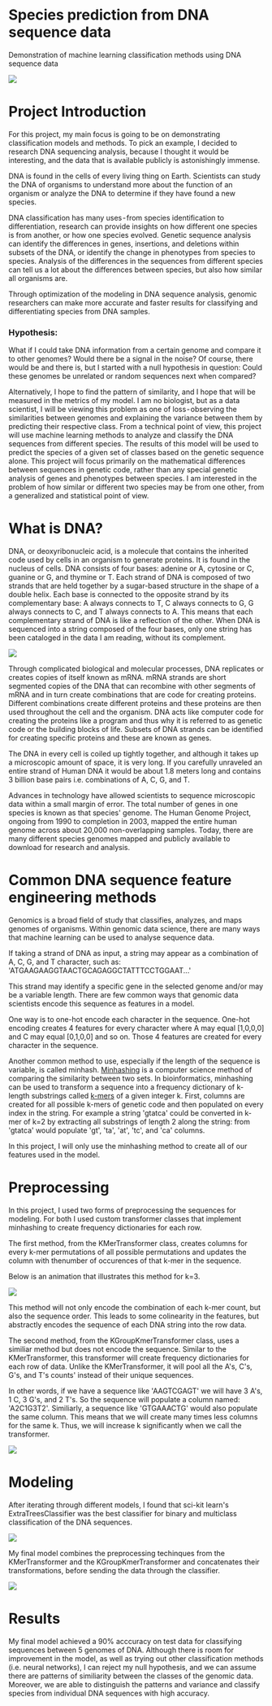 # Species prediction from DNA sequence data
Demonstration of machine learning classification methods using DNA sequence data

![](img/DNA_intro_background.jpg)


# Project Introduction

For this project, my main focus is going to be on demonstrating classification models and methods. To pick an example, I decided to research DNA sequencing analysis, because I thought it would be interesting, and the data that is available publicly is astonishingly immense.

DNA is found in the cells of every living thing on Earth. Scientists can study the DNA of organisms to understand more about the function of an organism or analyze the DNA to determine if they have found a new species.

DNA classification has many uses - from species identification to differentiation, research can provide insights on how different one species is from another, or how one species evolved. Genetic sequence analysis can identify the differences in genes, insertions, and deletions within subsets of the DNA, or identify the change in phenotypes from species to species. Analysis of the differences in the sequences from different species can tell us a lot about the differences between species, but also how similar all organisms are.

Through optimization of the modeling in DNA sequence analysis, genomic researchers can make more accurate and faster results for classifying and differentiating species from DNA samples.


### Hypothesis:

What if I could take DNA information from a certain genome and compare it to other genomes? Would there be a signal in the noise? Of course, there would be and there is, but I started with a null hypothesis in question: Could these genomes be unrelated or random sequences next when compared?

Alternatively, I hope to find the pattern of similarity, and I hope that will be measured in the metrics of my model. I am no biologist, but as a data scientist, I will be viewing this problem as one of loss - observing the similarities between genomes and explaining the variance between them by predicting their respective class. From a technical point of view, this project will use machine learning methods to analyze and classify the DNA sequences from different species. The results of this model will be used to predict the species of a given set of classes based on the genetic sequence alone. This project will focus primarily on the mathematical differences between sequences in genetic code, rather than any special genetic analysis of genes and phenotypes between species. I am interested in the problem of how similar or different two species may be from one other, from a generalized and statistical point of view.

# What is DNA?

DNA, or deoxyribonucleic acid, is a molecule that contains the inherited code used by cells in an organism to generate proteins. It is found in the nucleus of cells. DNA consists of four bases: adenine or A, cytosine or C, guanine or G, and thymine or T. Each strand of DNA is composed of two strands that are held together by a sugar-based structure in the shape of a double helix. Each base is connected to the opposite strand by its complementary base: A always connects to T, C always connects to G, G always connects to C, and T always connects to A. This means that each complementary strand of DNA is like a reflection of the other. When DNA is sequenced into a string composed of the four bases, only one string has been cataloged in the data I am reading, without its complement.

![](img/DNA.jpeg)

Through complicated biological and molecular processes, DNA replicates or creates copies of itself known as mRNA. mRNA strands are short segmented copies of the DNA that can recombine with other segments of mRNA and in turn create combinations that are code for creating proteins. Different combinations create different proteins and these proteins are then used throughout the cell and the organism. DNA acts like computer code for creating the proteins like a program and thus why it is referred to as genetic code or the building blocks of life. Subsets of DNA strands can be identified for creating specific proteins and these are known as genes.

The DNA in every cell is coiled up tightly together, and although it takes up a microscopic amount of space, it is very long. If you carefully unraveled an entire strand of Human DNA it would be about 1.8 meters long and contains 3 billion base pairs i.e. combinations of A, C, G, and T.

Advances in technology have allowed scientists to sequence microscopic data within a small margin of error. The total number of genes in one species is known as that species' genome. The Human Genome Project, ongoing from 1990 to completion in 2003, mapped the entire human genome across about 20,000 non-overlapping samples. Today, there are many different species genomes mapped and publicly available to download for research and analysis.

# Common DNA sequence feature engineering methods

Genomics is a broad field of study that classifies, analyzes, and maps genomes of organisms. Within genomic data science, there are many ways that machine learning can be used to analyse sequence data.

If taking a strand of DNA as input, a string may appear as a combination of A, C, G, and T character, such as:
'ATGAAGAAGGTAACTGCAGAGGCTATTTCCTGGAAT...'

This strand may identify a specific gene in the selected genome and/or may be a variable length. There are few common ways that genomic data scientists encode this sequence as features in a model.

One way is to one-hot encode each character in the sequence. One-hot encoding creates 4 features for every character where A may equal [1,0,0,0] and C may equal [0,1,0,0] and so on. Those 4 features are created for every character in the sequence.

Another common method to use, especially if the length of the sequence is variable, is called minhash. [Minhashing](https://en.wikipedia.org/wiki/MinHash) is a computer science method of comparing the similarity between two sets. In bioinformatics, minhashing can be used to transform a sequence into a frequency dictionary of k-length substrings called [k-mers](https://en.wikipedia.org/wiki/K-mer) of a given integer k. First, columns are created for all possible k-mers of genetic code and then populated on every index in the string. For example a string 'gtatca' could be converted in k-mer of k=2 by extracting all substrings of length 2 along the string: from 'gtatca' would populate 'gt', 'ta', 'at', 'tc', and 'ca' columns.


In this project, I will only use the minhashing method to create all of our features used in the model.

# Preprocessing

In this project, I used two forms of preprocessing the sequences for modeling. For both I used custom transformer classes that implement minhashing to create frequency dictionaries for each row. 

The first method, from the KMerTransformer class, creates columns for every k-mer permutations of all possible permutations and updates the column with thenumber of occurences of that k-mer in the sequence.

Below is an animation that illustrates this method for k=3.

![](img/kmer_animation.gif)

This method will not only encode the combination of each k-mer count, but also the sequence order. This leads to some colinearity in the features, but abstractly encodes the sequence of each DNA string into the row data.

The second method, from the KGroupKmerTransformer class, uses a similiar method but does not encode the sequence. Similar to the KMerTransformer, this transformer will create frequency dictionaries for each row of data. Unlike the KMerTransformer, it will pool all the A's, C's, G's, and T's counts' instead of their unique sequences.

In other words, if we have a sequence like 'AAGTCGAGT' we will have 3 A's, 1 C, 3 G's, and 2 T's. So the sequence will populate a column named: 'A2C1G3T2'. Similiarly, a sequence like 'GTGAAACTG' would also populate the same column. This means that we will create many times less columns for the same k. Thus, we will increase k significantly when we call the transformer.

![](img/kgroup_animation.gif)

# Modeling

After iterating through different models, I found that sci-kit learn's ExtraTreesClassifier was the best classifier for binary and multiclass classification of the DNA sequences. 

![](img/graphs/gridsearch_bestclassifier.png)

My final model combines the preprocessing techinques from the KMerTransformer and the KGroupKmerTransformer and concatenates their transformations, before sending the data through the classifier.

![](img/graphs/final_model.png)

# Results

My final model achieved a 90% acccuracy on test data for classifying sequences between 5 genomes of DNA. Although there is room for improvement in the model, as well as trying out other classification methods (i.e. neural networks), I can reject my null hypothesis, and we can assume there are patterns of similiarity between the classes of the genomic data. Moreover, we are able to distinguish the patterns and variance and classify species from individual DNA sequences with high accuracy.
